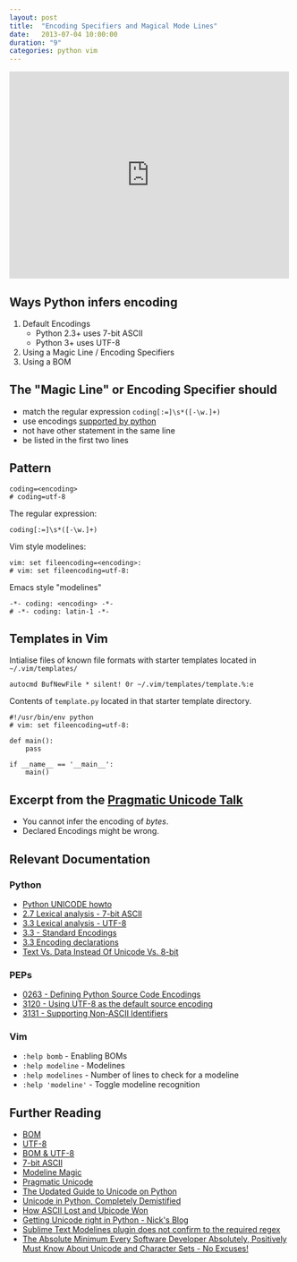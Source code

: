 ```yaml
---
layout: post
title:  "Encoding Specifiers and Magical Mode Lines"
date:   2013-07-04 10:00:00
duration: "9"
categories: python vim
---
```



<!-- Encoding Specifiers and Magical Mode Lines -->
<iframe src="http://player.vimeo.com/video/69685215?title=0&amp;byline=0&amp;portrait=0&amp;color=4a8ac2" width="500" height="370" frameborder="0"> </iframe> 

## Ways Python infers encoding
1. Default Encodings
    - Python 2.3+ uses 7-bit ASCII
    - Python 3+ uses UTF-8
2. Using a Magic Line / Encoding Specifiers
3. Using a BOM


## The "Magic Line" or Encoding Specifier should
- match the regular expression `coding[:=]\s*([-\w.]+)`
- use encodings [supported by python](http://docs.python.org/3.3/library/codecs.html#standard-encodings)
- not have other statement in the same line
- be listed in the first two lines


## Pattern 

    coding=<encoding>
    # coding=utf-8

The regular expression:

    coding[:=]\s*([-\w.]+)

Vim style modelines:

    vim: set fileencoding=<encoding>:
    # vim: set fileencoding=utf-8:

Emacs style "modelines"

    -*- coding: <encoding> -*-
    # -*- coding: latin-1 -*-

## Templates in Vim
Intialise files of known file formats with starter templates located in `~/.vim/templates/`

    autocmd BufNewFile * silent! 0r ~/.vim/templates/template.%:e

Contents of `template.py` located in that starter template directory.

    #!/usr/bin/env python
    # vim: set fileencoding=utf-8:
    
    def main():
        pass

    if __name__ == '__main__':
        main()


## Excerpt from the [Pragmatic Unicode Talk](http://nedbatchelder.com/text/unipain.html)

- You cannot infer the encoding of *bytes*.
- Declared Encodings might be wrong.


## Relevant Documentation
### Python 
- [Python UNICODE howto](http://docs.python.org/3/howto/unicode.html)
- [2.7 Lexical analysis - 7-bit ASCII](http://docs.python.org/2.7/reference/lexical_analysis.html#lexical-analysis)
- [3.3 Lexical analysis - UTF-8](http://docs.python.org/3.3/reference/lexical_analysis.html#lexical-analysis)
- [3.3 - Standard Encodings](http://docs.python.org/3.3/library/codecs.html#standard-encodings)
- [3.3 Encoding declarations](http://docs.python.org/3.3/reference/lexical_analysis.html#encoding-declarations)
- [Text Vs. Data Instead Of Unicode Vs. 8-bit](http://docs.python.org/release/3.0.1/whatsnew/3.0.html#text-vs-data-instead-of-unicode-vs-8-bit)

### PEPs
- [0263 - Defining Python Source Code Encodings](http://www.python.org/dev/peps/pep-0263/)
- [3120 - Using UTF-8 as the default source encoding](http://www.python.org/dev/peps/pep-3120/#specification)
- [3131 - Supporting Non-ASCII Identifiers](http://www.python.org/dev/peps/pep-3131/)

### Vim
- `:help bomb` - Enabling BOMs
- `:help modeline` - Modelines
- `:help modelines` - Number of lines to check for a modeline
- `:help 'modeline'` - Toggle modeline recognition


## Further Reading
- [BOM](https://en.wikipedia.org/wiki/Byte_order_mark)
- [UTF-8](https://en.wikipedia.org/wiki/UTF-8)
- [BOM & UTF-8](http://en.wikipedia.org/wiki/UTF-8#Byte_order_mark)
- [7-bit ASCII](http://en.wikipedia.org/wiki/ASCII#7-bit)
- [Modeline Magic](http://vim.wikia.com/wiki/Modeline_magic)
- [Pragmatic Unicode](http://nedbatchelder.com/text/unipain.html)
- [The Updated Guide to Unicode on Python](http://lucumr.pocoo.org/2013/7/2/the-updated-guide-to-unicode/)
- [Unicode in Python, Completely Demistified](http://farmdev.com/talks/unicode/)
- [How ASCII Lost and Ubicode Won](http://blog.goosoftware.co.uk/2012/12/05/how-ascii-lost-and-unicode-won/)
- [Getting Unicode right in Python - Nick's Blog](http://blog.notdot.net/2010/07/Getting-unicode-right-in-Python)
- [Sublime Text Modelines plugin does not confirm to the required regex](https://github.com/SublimeText/Modelines)
- [The Absolute Minimum Every Software Developer Absolutely, Positively Must Know About Unicode and Character Sets - No Excuses!](http://www.joelonsoftware.com/articles/Unicode.html)
